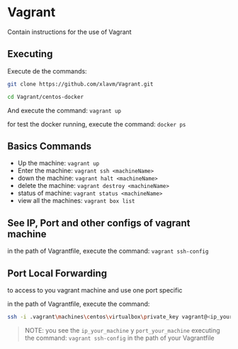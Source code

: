 # Vagrant

Contain instructions for the use of Vagrant

## Executing 

Execute de the commands:

```bash
git clone https://github.com/xlavm/Vagrant.git

cd Vagrant/centos-docker
``` 

And execute the command: `vagrant up`

for test the docker running, execute the command: `docker ps`

## Basics Commands

* Up the machine: `vagrant up`
* Enter the machine: `vagrant ssh <machineName>`
* down the machine: `vagrant halt <machineName>`
* delete the machine: `vagrant destroy <machineName>`
* status of machine: `vagrant status <machineName>`
* view all the machines: `vagrant box list`

## See IP, Port and other configs of vagrant machine

in the path of Vagrantfile, execute the command: `vagrant ssh-config`

## Port Local Forwarding

to access to you vagrant machine and use one port specific 

in the path of Vagrantfile, execute the command:

```bash
ssh -i .vagrant\machines\centos\virtualbox\private_key vagrant@<ip_your_machine> -p <port_your_machine> -L <port_to_expose>:localhost:<port_to_expose>
```
>NOTE: you see the `ip_your_machine` y `port_your_machine` executing the command: `vagrant ssh-config` in the path of your Vagrantfile

